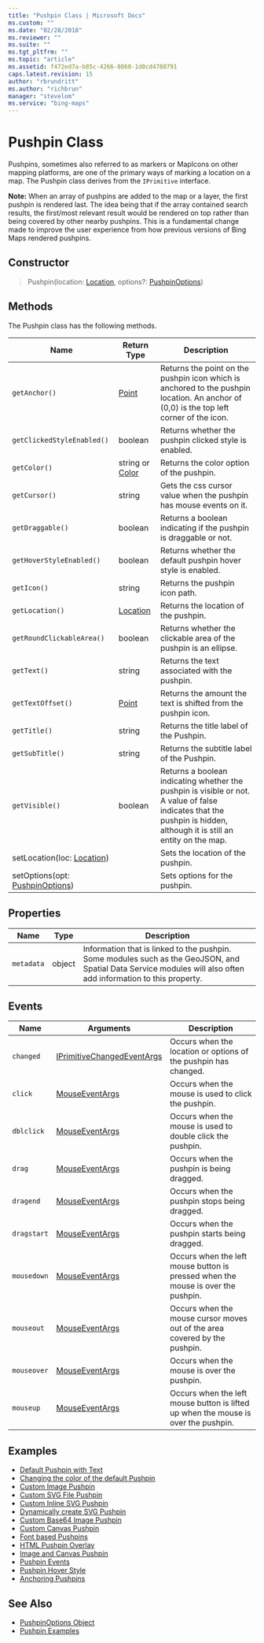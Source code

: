```yaml
---
title: "Pushpin Class | Microsoft Docs"
ms.custom: ""
ms.date: "02/28/2018"
ms.reviewer: ""
ms.suite: ""
ms.tgt_pltfrm: ""
ms.topic: "article"
ms.assetid: f472ed7a-b85c-4266-8060-1d0cd4780791
caps.latest.revision: 15
author: "rbrundritt"
ms.author: "richbrun"
manager: "stevelom"
ms.service: "bing-maps"
---
```


# Pushpin Class

Pushpins, sometimes also referred to as markers or MapIcons on other mapping platforms, are one of the primary ways of marking a location on a map. The Pushpin class derives from the `IPrimitive` interface.

**Note:** When an array of pushpins are added to the map or a layer, the first pushpin is rendered last. The idea being that if the array contained search results, the first/most relevant result would be rendered on top rather than being covered by other nearby pushpins. This is a fundamental change made to improve the user experience from how previous versions of Bing Maps rendered pushpins.

## Constructor

> Pushpin(location: [Location](location-class.md), options?: [PushpinOptions](pushpinoptions-object.md))

## Methods

The Pushpin class has the following methods.

| Name                            | Return Type     | Description                                                                                                                                                           | 
|---------------------------------|-----------------|-----------------------------------------------------------------------------------------------------------------------------------------------------------------------|
| `getAnchor()`                     | [Point](point-class.md) | Returns the point on the pushpin icon which is anchored to the pushpin location. An anchor of (0,0) is the top left corner of the icon.                   |
| `getClickedStyleEnabled()`        | boolean         | Returns whether the pushpin clicked style is enabled.                                                                                                               |
| `getColor()`                      | string or [Color](color-class.md) | Returns the color option of the pushpin.                                                                                                        |
| `getCursor()`                     | string          | Gets the css cursor value when the pushpin has mouse events on it.                                                                                                            |
| `getDraggable()`                    | boolean         | Returns a boolean indicating if the pushpin is draggable or not.                                                                                                  |
| `getHoverStyleEnabled()`          | boolean         | Returns whether the default pushpin hover style is enabled.                                                                                                         |
| `getIcon()`                       | string          | Returns the pushpin icon path.                                                                                                                                      |  
| `getLocation()`                   | [Location](location-class.md)  | Returns the location of the pushpin.                                                                                                               |
| `getRoundClickableArea()`         | boolean         | Returns whether the clickable area of the pushpin is an ellipse.                                                                                                    |
| `getText()`                       | string          | Returns the text associated with the pushpin.                                                                                                                       |
| `getTextOffset()`                 | [Point](point-class.md) | Returns the amount the text is shifted from the pushpin icon.                                                                                             |
| `getTitle()`                      | string          | Returns the title label of the Pushpin.                                                                                                                             |
| `getSubTitle()`                   | string          | Returns the subtitle label of the Pushpin.                                                                                                                          |
| `getVisible()`                    | boolean         | Returns a boolean indicating whether the pushpin is visible or not. A value of false indicates that the pushpin is hidden, although it is still an entity on the map. |
| setLocation(loc: [Location](location-class.md))      |                 | Sets the location of the pushpin.                                                                                                              |
| setOptions(opt: [PushpinOptions](pushpinoptions-object.md)) |                 | Sets options for the pushpin.                                                                                                           |
 
## Properties

Name          | Type        | Description
------------- | ----------- | -----------------------------
`metadata`    | object      | Information that is linked to the pushpin. Some modules such as the GeoJSON, and Spatial Data Service modules will also often add information to this property.

## Events

Name            | Arguments | Description
--------------- | --------- | ----------------------------------
`changed`       | [IPrimitiveChangedEventArgs](iprimitivechangedeventargs-object.md) | Occurs when the location or options of the pushpin has changed. 
`click`         | [MouseEventArgs](mouseeventargs-object.md) | Occurs when the mouse is used to click the pushpin.
`dblclick` | [MouseEventArgs](mouseeventargs-object.md) | Occurs when the mouse is used to double click the pushpin.
`drag`          | [MouseEventArgs](mouseeventargs-object.md) | Occurs when the pushpin is being dragged.
`dragend`       | [MouseEventArgs](mouseeventargs-object.md) | Occurs when the pushpin stops being dragged.
`dragstart`     | [MouseEventArgs](mouseeventargs-object.md) | Occurs when the pushpin starts being dragged.
`mousedown`     | [MouseEventArgs](mouseeventargs-object.md) | Occurs when the left mouse button is pressed when the mouse is over the pushpin.
`mouseout`      | [MouseEventArgs](mouseeventargs-object.md) | Occurs when the mouse cursor moves out of the area covered by the pushpin.
`mouseover`     | [MouseEventArgs](mouseeventargs-object.md) | Occurs when the mouse is over the pushpin.
`mouseup`       | [MouseEventArgs](mouseeventargs-object.md) | Occurs when the left mouse button is lifted up when the mouse is over the pushpin.

## Examples
  
  * [Default Pushpin with Text](../map-control-concepts/pushpins/default-pushpin-with-text-example.md)
  * [Changing the color of the default Pushpin](../map-control-concepts/pushpins/changing-the-color-of-the-default-pushpin.md)
  * [Custom Image Pushpin](../map-control-concepts/pushpins/custom-image-pushpin-example.md)
  * [Custom SVG File Pushpin](../map-control-concepts/pushpins/custom-svg-file-pushpin-example.md)
  * [Custom Inline SVG Pushpin](../map-control-concepts/pushpins/custom-inline-svg-pushpin-example.md)
  * [Dynamically create SVG Pushpin](../map-control-concepts/pushpins/dynamically-create-svg-pushpin-example.md)
  * [Custom Base64 Image Pushpin](../map-control-concepts/pushpins/custom-base64-image-pushpin-example.md)
  * [Custom Canvas Pushpin](../map-control-concepts/pushpins/custom-canvas-pushpin-example.md)
  * [Font based Pushpins](../map-control-concepts/pushpins/font-based-pushpins.md)
  * [HTML Pushpin Overlay](../map-control-concepts/custom-overlays/html-pushpin-overlay.md)
  * [Image and Canvas Pushpin](../map-control-concepts/pushpins/image-and-canvas-pushpin-example.md)
  * [Pushpin Events](../map-control-concepts/pushpins/pushpin-events-example.md)
  * [Pushpin Hover Style](../map-control-concepts/pushpins/pushpin-hover-style.md) 
  * [Anchoring Pushpins](../map-control-concepts/pushpins/anchoring-pushpins.md) 
  
  ## See Also

  * [PushpinOptions Object](pushpinoptions-object.md)
  * [Pushpin Examples](../map-control-concepts/pushpins/index.md)
  